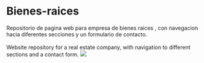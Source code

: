 # Bienes-raices
<span>Repositorio de pagina web para empresa de bienes raices , con navegacion hacia diferentes secciones y un formulario de contacto.</span>
  <br></br>
<span>Website repository for a real estate company, with navigation to different sections and a contact form.</span>
![](img/01-Index.png)


